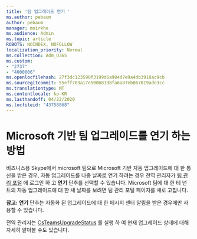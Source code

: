 ```yaml
---
title: '팀 업그레이드 연기 '
ms.author: pebaum
author: pebaum
manager: mnirkhe
ms.audience: Admin
ms.topic: article
ROBOTS: NOINDEX, NOFOLLOW
localization_priority: Normal
ms.collection: Adm_O365
ms.custom:
- "2737"
- "4000006"
ms.openlocfilehash: 27f3dc123590f3199d6a984d7e9a4db3918ac9cb
ms.sourcegitcommit: 55eff703a17e500681d8fa6a87eb067019ade3cc
ms.translationtype: MT
ms.contentlocale: ko-KR
ms.lasthandoff: 04/22/2020
ms.locfileid: "43758868"
---
```

# <a name="how-to-postpone-the-microsoft-driven-teams-upgrade"></a>Microsoft 기반 팀 업그레이드를 연기 하는 방법

비즈니스용 Skype에서 microsoft 팀으로 Microsoft 기반 자동 업그레이드에 대 한 통신을 받은 경우, 자동 업그레이드를 나중 날짜로 연기 하려는 경우 전역 관리자가 [팀 관리 포털](https://admin.teams.microsoft.com/dashboard) 에 로그인 하 고 **연기** 단추를 선택할 수 있습니다. Microsoft 팀에 대 한 테 넌 트의 자동 업그레이드에 대 한 새 날짜를 보려면 팀 관리 포털 페이지를 새로 고칩니다.

**참고:** **연기** 단추는 자동화 된 업그레이드에 대 한 메시지 센터 알림을 받은 경우에만 사용할 수 있습니다. 

전역 관리자는 [CsTeamsUpgradeStatus](https://docs.microsoft.com/powershell/module/skype/get-csteamsupgradestatus?view=skype-ps) 를 실행 하 여 현재 업그레이드 상태에 대해 자세히 알아볼 수도 있습니다. 